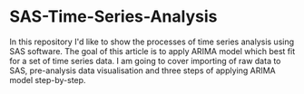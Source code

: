 # SAS-Time-Series-Analysis

In this repository I'd like to show the processes of time series analysis using SAS software. The goal of this article is to apply ARIMA model which best fit for a set of time series data. I am going to cover importing of raw data to SAS, pre-analysis data visualisation and three steps of applying ARIMA model step-by-step.
 
